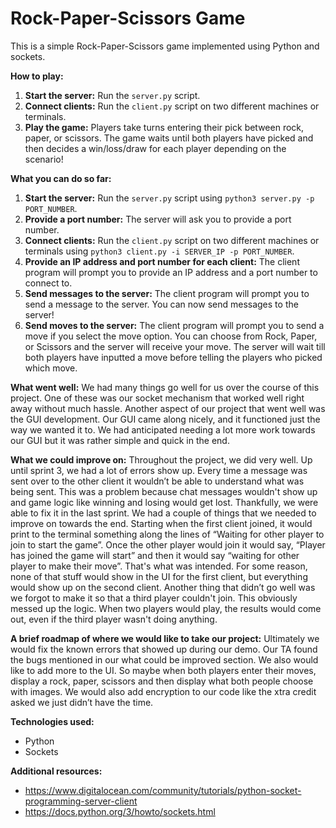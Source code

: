 # Rock-Paper-Scissors Game

This is a simple Rock-Paper-Scissors game implemented using Python and sockets.

**How to play:**
1. **Start the server:** Run the `server.py` script.
2. **Connect clients:** Run the `client.py` script on two different machines or terminals.
3. **Play the game:** Players take turns entering their pick between rock, paper, or scissors. The game waits until both players have picked and then decides a win/loss/draw for each player depending on the scenario!

**What you can do so far:**
1. **Start the server:** Run the `server.py` script using `python3 server.py -p PORT_NUMBER`.
2. **Provide a port number:** The server will ask you to provide a port number.
3. **Connect clients:** Run the `client.py` script on two different machines or terminals using `python3 client.py -i SERVER_IP -p PORT_NUMBER`.
4. **Provide an IP address and port number for each client:** The client program will prompt you to provide an IP address and a port number to connect to.
5. **Send messages to the server:** The client program will prompt you to send a message to the server. You can now send messages to the server!
6. **Send moves to the server:** The client program will prompt you to send a move if you select the move option. You can choose from Rock, Paper, or Scissors and the server will receive your move. The server will wait till both players have inputted a move before telling the players who picked which move.

**What went well:**
We had many things go well for us over the course of this project. One of these was our socket mechanism that worked well right away without much hassle. Another aspect of our project that went well was the GUI development. Our GUI came along nicely, and it functioned just the way we wanted it to. We had anticipated needing a lot more work towards our GUI but it was rather simple and quick in the end.

**What we could improve on:**
Throughout the project, we did very well. Up until sprint 3, we had a lot of errors show up. Every time a message was sent over to the other client it wouldn’t be able to understand what was being sent. This was a problem because chat messages wouldn't show up and game logic like winning and losing would get lost. Thankfully, we were able to fix it in the last sprint. We had a couple of things that we needed to improve on towards the end. Starting when the first client joined, it would print to the terminal something along the lines of “Waiting for other player to join to start the game”. Once the other player would join it would say, “Player has joined the game will start” and then it would say “waiting for other player to make their move”. That's what was intended. For some reason, none of that stuff would show in the UI for the first client, but everything would show up on the second client. Another thing that didn’t go well was we forgot to make it so that a third player couldn't join. This obviously messed up the logic. When two players would play, the results would come out, even if the third player wasn't doing anything.

**A brief roadmap of where we would like to take our project:**
Ultimately we would fix the known errors that showed up during our demo. Our TA found the bugs mentioned in our what could be improved section. We also would like to add more to the UI. So maybe when both players enter their moves, display a rock, paper, scissors and then display what both people choose with images. We would also add encryption to our code like the xtra credit asked we just didn’t have the time.

**Technologies used:**
* Python
* Sockets

**Additional resources:**
* https://www.digitalocean.com/community/tutorials/python-socket-programming-server-client
* https://docs.python.org/3/howto/sockets.html
